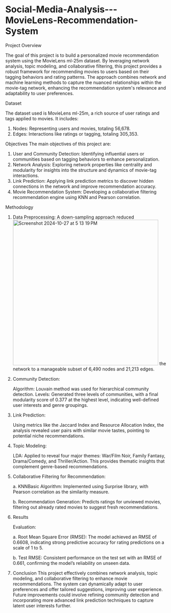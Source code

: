 # Social-Media-Analysis---MovieLens-Recommendation-System



Project Overview

The goal of this project is to build a personalized movie recommendation system using the MovieLens ml-25m dataset. By leveraging network analysis, topic modeling, and collaborative filtering, this project provides a robust framework for recommending movies to users based on their tagging behaviors and rating patterns. The approach combines network and machine learning methods to capture the nuanced relationships within the movie-tag network, enhancing the recommendation system's relevance and adaptability to user preferences.

Dataset

The dataset used is MovieLens ml-25m, a rich source of user ratings and tags applied to movies. It includes:

  1. Nodes: Representing users and movies, totaling 56,678.
  2. Edges: Interactions like ratings or tagging, totaling 305,353.

Objectives
The main objectives of this project are:

  1. User and Community Detection: Identifying influential users or communities based on tagging behaviors to enhance personalization.
  2. Network Analysis: Exploring network properties like centrality and modularity for insights into the structure and dynamics of movie-tag interactions.
  3. Link Prediction: Applying link prediction metrics to discover hidden connections in the network and improve recommendation accuracy.
  4. Movie Recommendation System: Developing a collaborative filtering recommendation engine using KNN and Pearson correlation.

Methodology

  1. Data Preprocessing: A down-sampling approach reduced <img width="455" alt="Screenshot 2024-10-27 at 5 13 19 PM" src="https://github.com/user-attachments/assets/d960c7f1-a45b-466f-932a-7b8ce47fc95b">
the network to a manageable subset of 6,490 nodes and 21,213 edges.

  2. Community Detection:

      Algorithm: Louvain method was used for hierarchical community detection.
      Levels: Generated three levels of communities, with a final modularity score of 0.377 at the highest level, indicating well-defined user interests and genre groupings.
  
  3. Link Prediction:

      Using metrics like the Jaccard Index and Resource Allocation Index, the analysis revealed user pairs with similar movie tastes, pointing to potential niche recommendations.

  4. Topic Modeling:

      LDA: Applied to reveal four major themes: War/Film Noir, Family Fantasy, Drama/Comedy, and Thriller/Action. This provides thematic insights that complement genre-based recommendations.
     
  5. Collaborative Filtering for Recommendation:

      a. KNNBasic Algorithm: Implemented using Surprise library, with Pearson correlation as the similarity measure.
     
      b. Recommendation Generation: Predicts ratings for unviewed movies, filtering out already rated movies to suggest fresh recommendations.

  6. Results
     
      Evaluation:

        a.  Root Mean Square Error (RMSE): The model achieved an RMSE of 0.6608, indicating strong predictive accuracy for rating predictions on a scale of 1 to 5.
     
        b. Test RMSE: Consistent performance on the test set with an RMSE of 0.661, confirming the model’s reliability on unseen data.

  7. Conclusion
        This project effectively combines network analysis, topic modeling, and collaborative filtering to enhance movie recommendations. The system can dynamically adapt to user     preferences and offer tailored suggestions, improving user experience. Future improvements could involve refining community detection and incorporating more advanced link prediction techniques to capture latent user interests further.

